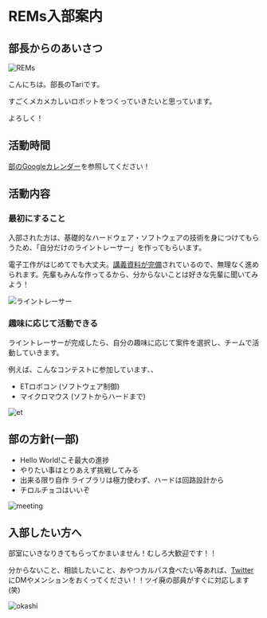 # REMs入部案内

## 部長からのあいさつ

![REMs](https://avatars2.githubusercontent.com/u/47908095?s=200&v=4)

こんにちは。部長のTariです。

すごくメカメカしいロボットをつくっていきたいと思っています。

よろしく！

## 活動時間

[部のGoogleカレンダー](https://calendar.google.com/calendar/embed?src=s1250039%40u-aizu.ac.jp&ctz=Asia%2FTokyo)を参照してください！


## 活動内容

### 最初にすること

入部された方は、基礎的なハードウェア・ソフトウェアの技術を身につけてもらうため、「自分だけのライントレーサー」を作ってもらいます。

電子工作がはじめてでも大丈夫。[講義資料が完備](https://github.com/rem-s/Training)されているので、無理なく進められます。先輩もみんな作ってるから、分からないことは好きな先輩に聞いてみよう！

![ライントレーサー](https://pbs.twimg.com/media/D1Ywl31U8AEs-uh.jpg)

### 趣味に応じて活動できる

ライントレーサーが完成したら、自分の趣味に応じて案件を選択し、チームで活動していきます。

例えば、こんなコンテストに参加しています、、

- ETロボコン (ソフトウェア制御)
- マイクロマウス (ソフトからハードまで)

![et](https://pbs.twimg.com/media/Dt9ybWGVAAoPzD-.jpg)

## 部の方針(一部)

- Hello World!こそ最大の進捗
- やりたい事はとりあえず挑戦してみる
- 出来る限り自作 ライブラリは極力使わず、ハードは回路設計から
- チロルチョコはいいぞ 

![meeting](https://pbs.twimg.com/media/D0yj97QV4AEfrF5.jpg:large)

## 入部したい方へ

部室にいきなりきてもらってかまいません！むしろ大歓迎です！！

分からないこと、相談したいこと、おやつカルパス食べたい等あれば、[Twitter](https://twitter.com/AizuRobo)にDMやメンションをおくってください！！ツイ廃の部員がすぐに対応します(笑)

![okashi](https://pbs.twimg.com/media/D0ycd1HU0AAC5uV.jpg:large)
